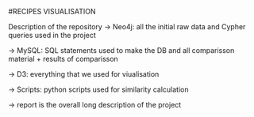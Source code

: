 #RECIPES VISUALISATION

Description of the repository
  -> Neo4j: all the initial raw data and Cypher queries used in the project

  -> MySQL: SQL statements used to make the DB and all comparisson material + results of comparisson

  -> D3: everything that we used for viualisation

  -> Scripts: python scripts used for similarity calculation
  
  -> report is the overall long description of the project
